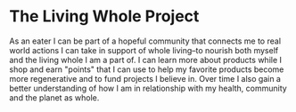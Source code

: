 # The Living Whole Project

As an eater I can be part of a hopeful community that connects me to real world actions I can take in support of whole living–to nourish both myself and the living whole I am a part of. I can learn more about products while I shop and earn "points" that I can use to help my favorite products become more regenerative and to fund projects I believe in. Over time I also gain a better understanding of how I am in relationship with my health, community and the planet as whole.


